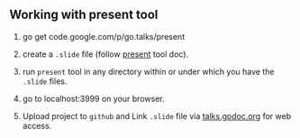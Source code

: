 ## Working with present tool

1. go get code.google.com/p/go.talks/present

2. create a `.slide` file (follow [present](https://godoc.org/golang.org/x/tools/present) tool doc).

3. run `present` tool in any directory within or under which you have the `.slide` files.

4. go to localhost:3999 on your browser.

5. Upload project to `github` and Link `.slide` file via [talks.godoc.org](https://talks.godoc.org/) for web access.